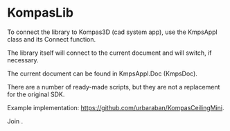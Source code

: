 # KompasLib
To connect the library to Kompas3D (cad system app), use the KmpsAppl class and its Connect function.

The library itself will connect to the current document and will switch, if necessary.

The current document can be found in KmpsAppl.Doc (KmpsDoc).

There are a number of ready-made scripts, but they are not a replacement for the original SDK.

Example implementation: https://github.com/urbaraban/KompasCeilingMini.

Join .
